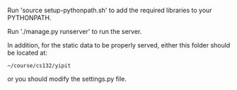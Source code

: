 Run 'source setup-pythonpath.sh' to add the required libraries to your PYTHONPATH.

Run './manage.py runserver' to run the server.

In addition, for the static data to be properly served, either this folder should be located at:

    ~/course/cs132/yipit

or you should modify the settings.py file.
